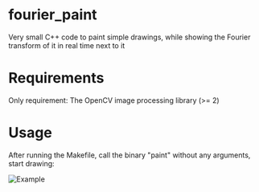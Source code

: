 # fourier_paint
Very small C++ code to paint simple drawings, while showing the Fourier transform of it in real time next to it

# Requirements
Only requirement: The OpenCV image processing library (>= 2)

# Usage
After running the Makefile, call the binary "paint" without any arguments, start drawing:

![Example](http://sebastian.stapelberg.de/documents/fourier_paint.jpg "Example")
